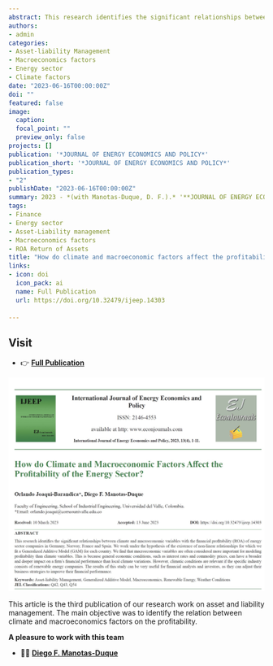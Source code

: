 ```yaml
---
abstract: This research identifies the significant relationships between climate and macroeconomic variables with the financial profitability (ROA) of energy sector companies in Germany, Norway, France and Spain. We work under the hypothesis of the existence of non-linear relationships for which we fit a Generalized Additive Model (GAM) for each country. We find that macroeconomic variables are often considered more important for modeling profitability than climate variables. This is because general economic conditions, such as interest rates and commodity prices, can have a broader and deeper impact on a firm’s financial performance than local climate variations. However, climatic conditions are relevant if the specific industry consists of renewable energy companies. The results of this study can be very useful for financial analysts and investors, as they can adjust their business strategies to improve their financial performance.
authors:
- admin
categories:
- Asset-liability Management
- Macroeconomics factors
- Energy sector
- Climate factors
date: "2023-06-16T00:00:00Z"
doi: ""
featured: false
image:
  caption: 
  focal_point: ""
  preview_only: false
projects: []
publication: '*JOURNAL OF ENERGY ECONOMICS AND POLICY*'
publication_short: '*JOURNAL OF ENERGY ECONOMICS AND POLICY*'
publication_types:
- "2"
publishDate: "2023-06-16T00:00:00Z"
summary: 2023 - *(with Manotas-Duque, D. F.).* '**JOURNAL OF ENERGY ECONOMICS AND POLICY**'
tags:
- Finance
- Energy sector
- Asset-Liability management
- Macroeconomics factors
- ROA Return of Assets
title: "How do climate and macroeconomic factors affect the profitability of the energy sector?"
links:
- icon: doi
  icon_pack: ai
  name: Full Publication
  url: https://doi.org/10.32479/ijeep.14303

---
```




## Visit

- 👉 [**Full Publication**](https://doi.org/10.32479/ijeep.14303)


![image info](./imagen1.jpg)


This article is the third publication of our research work on asset and liability management. The main objective was to identify the relation between climate and macroeconomics factors on the profitability.

**A pleasure to work with this team**

- 👨‍🏫 [**Diego F. Manotas-Duque**](http://industrial.univalle.edu.co/profesores/diego-fernando-manotas-duque)


